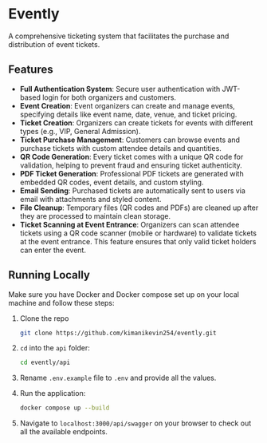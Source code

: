 # Evently

A comprehensive ticketing system that facilitates the purchase and distribution of event tickets.

## Features

-   **Full Authentication System**: Secure user authentication with JWT-based login for both organizers and customers.
-   **Event Creation**: Event organizers can create and manage events, specifying details like event name, date, venue, and ticket pricing.
-   **Ticket Creation**: Organizers can create tickets for events with different types (e.g., VIP, General Admission).
-   **Ticket Purchase Management**: Customers can browse events and purchase tickets with custom attendee details and quantities.
-   **QR Code Generation**: Every ticket comes with a unique QR code for validation, helping to prevent fraud and ensuring ticket authenticity.
-   **PDF Ticket Generation**: Professional PDF tickets are generated with embedded QR codes, event details, and custom styling.
-   **Email Sending**: Purchased tickets are automatically sent to users via email with attachments and styled content.
-   **File Cleanup**: Temporary files (QR codes and PDFs) are cleaned up after they are processed to maintain clean storage.
-   **Ticket Scanning at Event Entrance**: Organizers can scan attendee tickets using a QR code scanner (mobile or hardware) to validate tickets at the event entrance. This feature ensures that only valid ticket holders can enter the event.

## Running Locally

Make sure you have Docker and Docker compose set up on your local machine and follow these steps:

1. Clone the repo

    ```bash
    git clone https://github.com/kimanikevin254/evently.git
    ```

2. `cd` into the `api` folder:

    ```bash
    cd evently/api
    ```

3. Rename `.env.example` file to `.env` and provide all the values.

4. Run the application:

    ```bash
    docker compose up --build
    ```

5. Navigate to `localhost:3000/api/swagger` on your browser to check out all the available endpoints.
